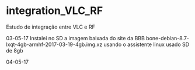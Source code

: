 # integration_VLC_RF
Estudo de integração entre VLC e RF



03-05-17
Instalei no SD a imagem baixada do site da BBB
bone-debian-8.7-lxqt-4gb-armhf-2017-03-19-4gb.img.xz
usando  o assistente linux
usado SD de 8gb

04-05-17
